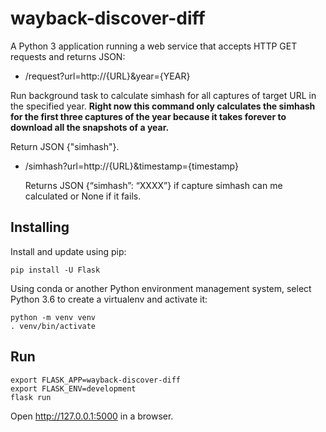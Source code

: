 # wayback-discover-diff

A Python 3 application running a web service that accepts HTTP GET requests and returns JSON:

- /request?url=http://{URL}&year={YEAR}

Run background task to calculate simhash for all captures of target URL in the specified year. **Right now this command only calculates the simhash for the first three captures of the year because it takes forever to download all the snapshots of a year.** 

  Return JSON {"simhash"}.

- /simhash?url=http://{URL}&timestamp={timestamp}
  
  Returns JSON {“simhash”: “XXXX”} if capture simhash can me calculated or None if it fails.
  
## Installing

Install and update using pip:
```Shell
pip install -U Flask
```

Using conda or another Python environment management system, select Python 3.6 to create a virtualenv and activate it:
```Shell
python -m venv venv
. venv/bin/activate
```

## Run
```
export FLASK_APP=wayback-discover-diff
export FLASK_ENV=development
flask run
```

Open http://127.0.0.1:5000 in a browser.
